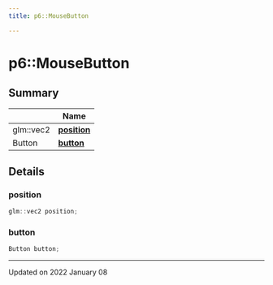 ```yaml
---
title: p6::MouseButton

---
```


# p6::MouseButton





## Summary


|                | Name           |
| -------------- | -------------- |
| glm::vec2 | **[position](/reference/Classes/structp6_1_1_mouse_button#position)**  |
| Button | **[button](/reference/Classes/structp6_1_1_mouse_button#button)**  |

## Details


### position

```cpp
glm::vec2 position;
```


### button

```cpp
Button button;
```


-------------------------------

Updated on 2022 January 08